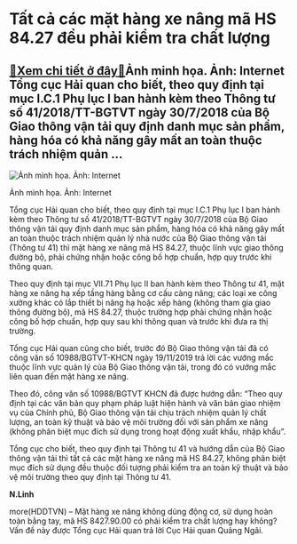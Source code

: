 Tất cả các mặt hàng xe nâng mã HS 84.27 đều phải kiểm tra chất lượng
====================================================================

[:gift:Xem chi tiết ở đây:gift:](https://hddtvn.com/tat-ca-cac-mat-hang-xe-nang-ma-hs-84-27-deu-phai-kiem-tra-chat-luong/)Ảnh minh họa. Ảnh: Internet Tổng cục Hải quan cho biết, theo quy định tại mục I.C.1 Phụ lục I ban hành kèm theo Thông tư số 41/2018/TT-BGTVT ngày 30/7/2018 của Bộ Giao thông vận tải quy định danh mục sản phẩm, hàng hóa có khả năng gây mất an toàn thuộc trách nhiệm quản …
-------------------------------------------------------------------------------------------------------------------------------------------------------------------------------------------------------------------------------------------------------------------------------





![Ảnh minh họa. Ảnh: Internet](https://hddtvn.com/wp-content/uploads/2021/01/1824_xe_nang.jpg "Ảnh minh họa. Ảnh: Internet")


Ảnh minh họa. Ảnh: Internet



Tổng cục Hải quan cho biết, theo quy định tại mục I.C.1 Phụ lục I ban hành kèm theo Thông tư số 41/2018/TT-BGTVT ngày 30/7/2018 của Bộ Giao thông vận tải quy định danh mục sản phẩm, hàng hóa có khả năng gây mất an toàn thuộc trách nhiệm quản lý nhà nước của Bộ Giao thông vận tải (Thông tư 41) thì mặt hàng xe nâng mã HS 84.27, thuộc lĩnh vực giao thông đường bộ, phải chứng nhận hoặc công bố hợp chuẩn, hợp quy trước khi thông quan.


Theo quy định tại mục VII.71 Phụ lục II ban hành kèm theo Thông tư 41, mặt hàng xe nâng hạ xếp tầng hàng bằng cơ cấu càng nâng; các loại xe công xưởng khác có lắp thiết bị nâng hạ hoặc xếp hàng (không tham gia giao thông đường bộ), mã HS 84.27, thuộc trường hợp phải chứng nhận hoặc công bố hợp chuẩn, hợp quy sau khi thông quan và trước khi đưa ra thị trường.


Tổng cục Hải quan cũng cho biết, trước đó Bộ Giao thông vận tải đã có công văn số 10988/BGTVT-KHCN ngày 19/11/2019 trả lời các vướng mắc thuộc lĩnh vực quản lý của Bộ Giao thông vận tải, trong đó có vướng mắc liên quan đến mặt hàng xe nâng.


Theo đó, công văn số 10988/BGTVT KHCN đã được hướng dẫn: “Theo quy định tại các văn bản quy phạm pháp luật hiện hành và văn bản giao nhiệm vụ của Chính phủ, Bộ Giao thông vận tải chịu trách nhiệm quản lý chất lượng, an toàn kỹ thuật và bảo vệ môi trường đối với sản phẩm xe nâng (không phân biệt mục đích sử dụng trong hoạt động xuất khẩu, nhập khẩu”.


Tổng cục cho biết, theo quy định tại Thông tư 41 và hướng dẫn của Bộ Giao thông vận tải thì tất cả các mặt hàng xe nâng mã HS 84.27, không phân biệt mục đích sử dụng đều thuộc đối tượng phải kiểm tra an toàn kỹ thuật và bảo vệ môi trường theo quy định tại Thông tư 41.




**N.Linh**



more(HDDTVN) – Mặt hàng xe nâng không dùng động cơ, sử dụng hoàn toàn bằng tay, mã HS 8427.90.00 có phải kiểm tra chất lượng hay không? Vấn đề này được Tổng cục Hải quan trả lời Cục Hải quan Quảng Ngãi.

